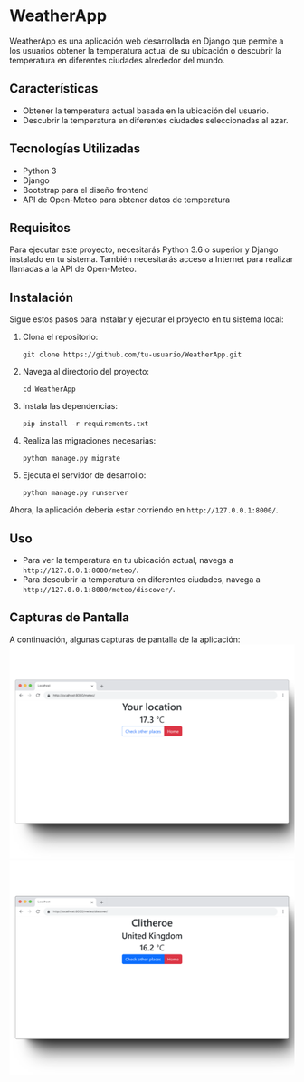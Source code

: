 # WeatherApp

WeatherApp es una aplicación web desarrollada en Django que permite a los usuarios obtener la temperatura actual de su
ubicación o descubrir la temperatura en diferentes ciudades alrededor del mundo.

## Características

- Obtener la temperatura actual basada en la ubicación del usuario.
- Descubrir la temperatura en diferentes ciudades seleccionadas al azar.

## Tecnologías Utilizadas

- Python 3
- Django
- Bootstrap para el diseño frontend
- API de Open-Meteo para obtener datos de temperatura

## Requisitos

Para ejecutar este proyecto, necesitarás Python 3.6 o superior y Django instalado en tu sistema. También necesitarás
acceso a Internet para realizar llamadas a la API de Open-Meteo.

## Instalación

Sigue estos pasos para instalar y ejecutar el proyecto en tu sistema local:

1. Clona el repositorio:
   ```
   git clone https://github.com/tu-usuario/WeatherApp.git
   ```
2. Navega al directorio del proyecto:
   ```
   cd WeatherApp
   ```
3. Instala las dependencias:
   ```
   pip install -r requirements.txt
   ```
4. Realiza las migraciones necesarias:
   ```
   python manage.py migrate
   ```
5. Ejecuta el servidor de desarrollo:
   ```
   python manage.py runserver
   ```

Ahora, la aplicación debería estar corriendo en `http://127.0.0.1:8000/`.

## Uso

- Para ver la temperatura en tu ubicación actual, navega a `http://127.0.0.1:8000/meteo/`.
- Para descubrir la temperatura en diferentes ciudades, navega a `http://127.0.0.1:8000/meteo/discover/`.

## Capturas de Pantalla

A continuación, algunas capturas de pantalla de la aplicación:
![Home](screenshots/home.png)
![Discover](screenshots/discover.png)
